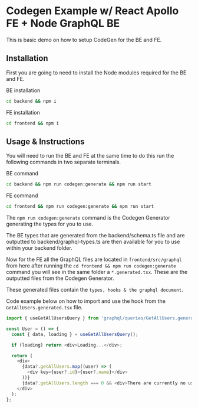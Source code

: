 # Codegen Example w/ React Apollo FE + Node GraphQL BE

This is basic demo on how to setup CodeGen for the BE and FE.

## Installation

First you are going to need to install the Node modules required for the BE and FE.

BE installation

```bash
cd backend && npm i
```

FE installation

```bash
cd frontend && npm i
```

## Usage & Instructions

You will need to run the BE and FE at the same time to do this run the following commands in two separate terminals.

BE command

```bash
cd backend && npm run codegen:generate && npm run start
```

FE command

```bash
cd frontend && npm run codegen:generate && npm run start
```

The `npm run codegen:generate` command is the Codegen Generator generating the types for you to use.

The BE types that are generated from the backend/schema.ts file and are outputted to backend/graphql-types.ts are then available for you to use within your backend folder.

Now for the FE all the GraphQL files are located in `frontend/src/graphql` from here after running the `cd frontend && npm run codegen:generate` command you will see in the same folder a `*.generated.tsx`. These are the outputted files from the Codegen Generator.

These generated files contain the `types, hooks & the graphql document`.

Code example below on how to import and use the hook from the `GetAllUsers.generated.tsx` file.

```typescript
import { useGetAllUsersQuery } from 'graphql/queries/GetAllUsers.generated';

const User = () => {
  const { data, loading } = useGetAllUsersQuery();

  if (loading) return <div>Loading...</div>;

  return (
    <div>
      {data?.getAllUsers.map((user) => (
        <div key={user?.id}>{user?.name}</div>
      ))}
      {data?.getAllUsers.length === 0 && <div>There are currently no users</div>}
    </div>
  );
};
```
